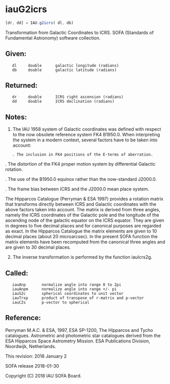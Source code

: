 # iauG2icrs

```js
[dr, dd] = IAU.g2icrs( dl, db)
```

Transformation from Galactic Coordinates to ICRS.
SOFA (Standards of Fundamental Astronomy) software collection.


## Given:
```
   dl     double      galactic longitude (radians)
   db     double      galactic latitude (radians)
```

## Returned:
```
   dr     double      ICRS right ascension (radians)
   dd     double      ICRS declination (radians)
```

## Notes:

1) The IAU 1958 system of Galactic coordinates was defined with
   respect to the now obsolete reference system FK4 B1950.0.  When
   interpreting the system in a modern context, several factors have
   to be taken into account:

```
   . The inclusion in FK4 positions of the E-terms of aberration.
```

   . The distortion of the FK4 proper motion system by differential
     Galactic rotation.

   . The use of the B1950.0 equinox rather than the now-standard
     J2000.0.

   . The frame bias between ICRS and the J2000.0 mean place system.

   The Hipparcos Catalogue (Perryman & ESA 1997) provides a rotation
   matrix that transforms directly between ICRS and Galactic
   coordinates with the above factors taken into account.  The
   matrix is derived from three angles, namely the ICRS coordinates
   of the Galactic pole and the longitude of the ascending node of
   the galactic equator on the ICRS equator.  They are given in
   degrees to five decimal places and for canonical purposes are
   regarded as exact.  In the Hipparcos Catalogue the matrix
   elements are given to 10 decimal places (about 20 microarcsec).
   In the present SOFA function the matrix elements have been
   recomputed from the canonical three angles and are given to 30
   decimal places.

2) The inverse transformation is performed by the function iauIcrs2g.

## Called:
```
   iauAnp       normalize angle into range 0 to 2pi
   iauAnpm      normalize angle into range +/- pi
   iauS2c       spherical coordinates to unit vector
   iauTrxp      product of transpose of r-matrix and p-vector
   iauC2s       p-vector to spherical
```

## Reference:
   Perryman M.A.C. & ESA, 1997, ESA SP-1200, The Hipparcos and Tycho
   catalogues.  Astrometric and photometric star catalogues
   derived from the ESA Hipparcos Space Astrometry Mission.  ESA
   Publications Division, Noordwijk, Netherlands.

This revision:   2018 January 2

SOFA release 2018-01-30

Copyright (C) 2018 IAU SOFA Board.